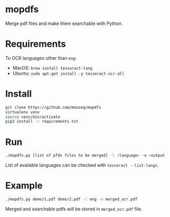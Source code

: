 # mopdfs

Merge pdf files and make them searchable with Python.

# Requirements

To OCR languages other than ``eng``:

- MacOS: ``brew install tesseract-lang``
- Ubuntu: ``sudo apt-get install -y tesseract-ocr-all``

# Install

```bash
git clone https://github.com/moozeq/mopdfs
virtualenv venv
source venv/bin/activate
pip3 install -r requirements.txt
```

# Run

```bash
./mopdfs.py [list of pfds files to be merged] -l <language> -o <output file>
```

List of available languages can be checked with ``tesseract --list-langs``.

# Example

```bash
./mopdfs.py demo/1.pdf demo/2.pdf -l eng -o merged_ocr.pdf
```

Merged and searchable pdfs will be stored in ``merged_ocr.pdf`` file.